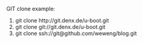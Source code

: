 GIT clone example:

<ol>

<li> git clone http://git.denx.de/u-boot.git  </li>

<li> git clone git://git.denx.de/u-boot.git  </li>

<li> git clone ssh://git@github.com/weweng/blog.git   </li>

</ol>

